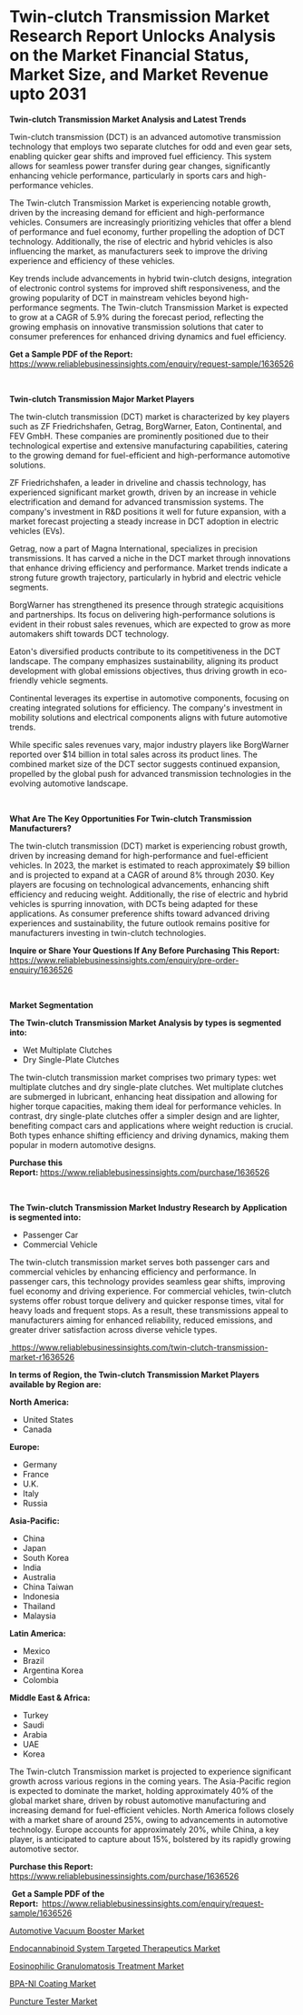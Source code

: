 <p><h1>Twin-clutch Transmission Market Research Report Unlocks Analysis on the Market Financial Status, Market Size, and Market Revenue upto 2031</h1></p><p><strong>Twin-clutch Transmission Market Analysis and Latest Trends</strong></p>
<p><p>Twin-clutch transmission (DCT) is an advanced automotive transmission technology that employs two separate clutches for odd and even gear sets, enabling quicker gear shifts and improved fuel efficiency. This system allows for seamless power transfer during gear changes, significantly enhancing vehicle performance, particularly in sports cars and high-performance vehicles. </p><p>The Twin-clutch Transmission Market is experiencing notable growth, driven by the increasing demand for efficient and high-performance vehicles. Consumers are increasingly prioritizing vehicles that offer a blend of performance and fuel economy, further propelling the adoption of DCT technology. Additionally, the rise of electric and hybrid vehicles is also influencing the market, as manufacturers seek to improve the driving experience and efficiency of these vehicles.</p><p>Key trends include advancements in hybrid twin-clutch designs, integration of electronic control systems for improved shift responsiveness, and the growing popularity of DCT in mainstream vehicles beyond high-performance segments. The Twin-clutch Transmission Market is expected to grow at a CAGR of 5.9% during the forecast period, reflecting the growing emphasis on innovative transmission solutions that cater to consumer preferences for enhanced driving dynamics and fuel efficiency.</p></p>
<p><strong>Get a Sample PDF of the Report:&nbsp;</strong> <a href="https://www.reliablebusinessinsights.com/enquiry/request-sample/1636526?utm_campaign=1138&utm_medium=2&utm_source=Github&utm_content=ia&utm_term=07122024&utm_id=twin-clutch-transmission">https://www.reliablebusinessinsights.com/enquiry/request-sample/1636526</a></p>
<p>&nbsp;</p>
<p><strong>Twin-clutch Transmission Major Market Players</strong></p>
<p><p>The twin-clutch transmission (DCT) market is characterized by key players such as ZF Friedrichshafen, Getrag, BorgWarner, Eaton, Continental, and FEV GmbH. These companies are prominently positioned due to their technological expertise and extensive manufacturing capabilities, catering to the growing demand for fuel-efficient and high-performance automotive solutions.</p><p>ZF Friedrichshafen, a leader in driveline and chassis technology, has experienced significant market growth, driven by an increase in vehicle electrification and demand for advanced transmission systems. The company's investment in R&D positions it well for future expansion, with a market forecast projecting a steady increase in DCT adoption in electric vehicles (EVs).</p><p>Getrag, now a part of Magna International, specializes in precision transmissions. It has carved a niche in the DCT market through innovations that enhance driving efficiency and performance. Market trends indicate a strong future growth trajectory, particularly in hybrid and electric vehicle segments.</p><p>BorgWarner has strengthened its presence through strategic acquisitions and partnerships. Its focus on delivering high-performance solutions is evident in their robust sales revenues, which are expected to grow as more automakers shift towards DCT technology.</p><p>Eaton's diversified products contribute to its competitiveness in the DCT landscape. The company emphasizes sustainability, aligning its product development with global emissions objectives, thus driving growth in eco-friendly vehicle segments.</p><p>Continental leverages its expertise in automotive components, focusing on creating integrated solutions for efficiency. The company's investment in mobility solutions and electrical components aligns with future automotive trends.</p><p>While specific sales revenues vary, major industry players like BorgWarner reported over $14 billion in total sales across its product lines. The combined market size of the DCT sector suggests continued expansion, propelled by the global push for advanced transmission technologies in the evolving automotive landscape.</p></p>
<p>&nbsp;</p>
<p><strong>What Are The Key Opportunities For Twin-clutch Transmission Manufacturers?</strong></p>
<p><p>The twin-clutch transmission (DCT) market is experiencing robust growth, driven by increasing demand for high-performance and fuel-efficient vehicles. In 2023, the market is estimated to reach approximately $9 billion and is projected to expand at a CAGR of around 8% through 2030. Key players are focusing on technological advancements, enhancing shift efficiency and reducing weight. Additionally, the rise of electric and hybrid vehicles is spurring innovation, with DCTs being adapted for these applications. As consumer preference shifts toward advanced driving experiences and sustainability, the future outlook remains positive for manufacturers investing in twin-clutch technologies.</p></p>
<p><strong>Inquire or Share Your Questions If Any Before Purchasing This Report:</strong> <a href="https://www.reliablebusinessinsights.com/enquiry/pre-order-enquiry/1636526?utm_campaign=1138&utm_medium=2&utm_source=Github&utm_content=ia&utm_term=07122024&utm_id=twin-clutch-transmission">https://www.reliablebusinessinsights.com/enquiry/pre-order-enquiry/1636526</a></p>
<p>&nbsp;</p>
<p><strong>Market Segmentation</strong></p>
<p><strong>The Twin-clutch Transmission Market Analysis by types is segmented into:</strong></p>
<p><ul><li>Wet Multiplate Clutches</li><li>Dry Single-Plate Clutches</li></ul></p>
<p><p>The twin-clutch transmission market comprises two primary types: wet multiplate clutches and dry single-plate clutches. Wet multiplate clutches are submerged in lubricant, enhancing heat dissipation and allowing for higher torque capacities, making them ideal for performance vehicles. In contrast, dry single-plate clutches offer a simpler design and are lighter, benefiting compact cars and applications where weight reduction is crucial. Both types enhance shifting efficiency and driving dynamics, making them popular in modern automotive designs.</p></p>
<p><strong>Purchase this Report:&nbsp;</strong><a href="https://www.reliablebusinessinsights.com/purchase/1636526?utm_campaign=1138&utm_medium=2&utm_source=Github&utm_content=ia&utm_term=07122024&utm_id=twin-clutch-transmission">https://www.reliablebusinessinsights.com/purchase/1636526</a></p>
<p>&nbsp;</p>
<p><strong>The Twin-clutch Transmission Market Industry Research by Application is segmented into:</strong></p>
<p><ul><li>Passenger Car</li><li>Commercial Vehicle</li></ul></p>
<p><p>The twin-clutch transmission market serves both passenger cars and commercial vehicles by enhancing efficiency and performance. In passenger cars, this technology provides seamless gear shifts, improving fuel economy and driving experience. For commercial vehicles, twin-clutch systems offer robust torque delivery and quicker response times, vital for heavy loads and frequent stops. As a result, these transmissions appeal to manufacturers aiming for enhanced reliability, reduced emissions, and greater driver satisfaction across diverse vehicle types.</p></p>
<p><a href="https://www.reliablebusinessinsights.com/twin-clutch-transmission-market-r1636526?utm_campaign=1138&utm_medium=2&utm_source=Github&utm_content=ia&utm_term=07122024&utm_id=twin-clutch-transmission">&nbsp;https://www.reliablebusinessinsights.com/twin-clutch-transmission-market-r1636526</a></p>
<p><strong>In terms of Region, the Twin-clutch Transmission Market Players available by Region are:</strong></p>
<p>
    <p> <strong> North America: </strong>
        <ul>
            <li>United States</li>
            <li>Canada</li>
        </ul>
        </p> 
    <p> <strong> Europe: </strong>
        <ul>
            <li>Germany</li>
            <li>France</li>
            <li>U.K.</li>
            <li>Italy</li>
            <li>Russia</li>
        </ul>
        </p> 
    <p> <strong> Asia-Pacific: </strong>
        <ul>
            <li>China</li>
            <li>Japan</li>
            <li>South Korea</li>
            <li>India</li>
            <li>Australia</li>
            <li>China Taiwan</li>
            <li>Indonesia</li>
            <li>Thailand</li>
            <li>Malaysia</li>
        </ul>
        </p> 
    <p> <strong> Latin America: </strong>
        <ul>
            <li>Mexico</li>
            <li>Brazil</li>
            <li>Argentina Korea</li>
            <li>Colombia</li>
        </ul>
        </p> 
    <p> <strong> Middle East & Africa: </strong>
        <ul>
            <li>Turkey</li>
            <li>Saudi</li>
            <li>Arabia</li>
            <li>UAE</li>
            <li>Korea</li>
        </ul>
    </p>
    </p>
<p><p>The Twin-clutch Transmission market is projected to experience significant growth across various regions in the coming years. The Asia-Pacific region is expected to dominate the market, holding approximately 40% of the global market share, driven by robust automotive manufacturing and increasing demand for fuel-efficient vehicles. North America follows closely with a market share of around 25%, owing to advancements in automotive technology. Europe accounts for approximately 20%, while China, a key player, is anticipated to capture about 15%, bolstered by its rapidly growing automotive sector.</p></p>
<p><strong>Purchase this Report: </strong><a href="https://www.reliablebusinessinsights.com/purchase/1636526?utm_campaign=1138&utm_medium=2&utm_source=Github&utm_content=ia&utm_term=07122024&utm_id=twin-clutch-transmission">https://www.reliablebusinessinsights.com/purchase/1636526</a></p>
<p>&nbsp;<strong>Get a Sample PDF of the Report:&nbsp;&nbsp;</strong><a href="https://www.reliablebusinessinsights.com/enquiry/request-sample/1636526?utm_campaign=1138&utm_medium=2&utm_source=Github&utm_content=ia&utm_term=07122024&utm_id=twin-clutch-transmission">https://www.reliablebusinessinsights.com/enquiry/request-sample/1636526</a></p>
<p><strong></strong></p>
<p><p><a href="https://github.com/jerhoskinson197676/Market-Research-Report-List-1/blob/main/automotive-vacuum-booster-market.md?utm_campaign=1138&utm_medium=2&utm_source=Github&utm_content=ia&utm_term=07122024&utm_id=twin-clutch-transmission">Automotive Vacuum Booster Market</a></p><p><a href="https://www.linkedin.com/pulse/insightson-endocannabinoid-system-targeted-therapeutics-fs2we?utm_campaign=1138&utm_medium=2&utm_source=Github&utm_content=ia&utm_term=07122024&utm_id=twin-clutch-transmission">Endocannabinoid System Targeted Therapeutics Market</a></p><p><a href="https://www.linkedin.com/pulse/eosinophilic-granulomatosis-treatment-market-analysis-zz4ie?utm_campaign=1138&utm_medium=2&utm_source=Github&utm_content=ia&utm_term=07122024&utm_id=twin-clutch-transmission">Eosinophilic Granulomatosis Treatment Market</a></p><p><a href="https://issuu.com/reportprime-2/docs/bpa-ni-coating-market-size-2030.pptx?utm_campaign=1138&utm_medium=2&utm_source=Github&utm_content=ia&utm_term=07122024&utm_id=twin-clutch-transmission">BPA-NI Coating Market</a></p><p><a href="https://issuu.com/reportprime-2/docs/puncture-tester-market-size-2030.pptx?utm_campaign=1138&utm_medium=2&utm_source=Github&utm_content=ia&utm_term=07122024&utm_id=twin-clutch-transmission">Puncture Tester Market</a></p></p>